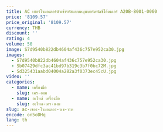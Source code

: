 ```yaml
---
title: AC เซอร์โวมอเตอร์ตัวเข้ารหัสแบบหมุนบอร์ดพัลซีโค้ดเดอร์ A20B-8001-0060
price: '8109.57'
price_original: '8109.57'
currency: THB
discount: ''
rating: 4
volume: 50
image: S7d9540b822db4604af436c757e952ca30.jpg
images:
  - S7d9540b822db4604af436c757e952ca30.jpg
  - Sb07429dfc3ac41bd97b319c3b7f0bc72M.jpg
  - Sd325431aabd04004a282a3f0373ec45cU.jpg
video: ''
categories:
  - name: เครื่องมือ
    slug: เคร-องม
  - name: อะไหล่ เครื่องมือ
    slug: อะไหล-เคร-องม
slug: ac-เซอร-โวมอเตอร-วเข-ารห
encode: on5oDHq
lang: th
---
```

  